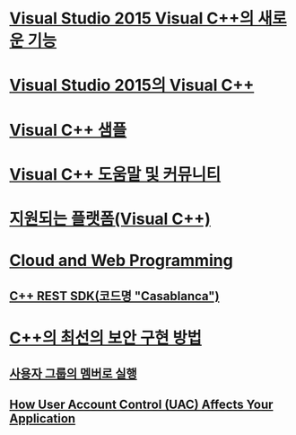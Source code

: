 # [Visual Studio 2015 Visual C++의 새로운 기능](what-s-new-for-visual-cpp-in-visual-studio-2015.md)
# [Visual Studio 2015의 Visual C++](visual-cpp-in-visual-studio-2015.md)
# [Visual C++ 샘플](visual-cpp-samples.md)
# [Visual C++ 도움말 및 커뮤니티](visual-cpp-help-and-community.md)
# [지원되는 플랫폼(Visual C++)](supported-platforms-visual-cpp.md)
# [Cloud and Web Programming](TocOutOfQuery)
## [C++ REST SDK(코드명 "Casablanca")](cpp-rest-sdk-codename-casablanca.md)
# [C++의 최선의 보안 구현 방법](security-best-practices-for-cpp.md)
## [사용자 그룹의 멤버로 실행](running-as-a-member-of-the-users-group.md)
## [How User Account Control (UAC) Affects Your Application](TocOutOfQuery)
